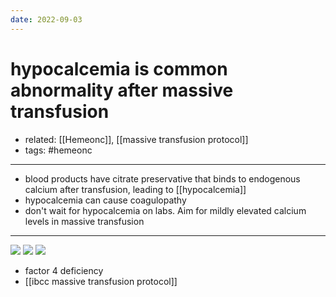 ```yaml
---
date: 2022-09-03
---
```


# hypocalcemia is common abnormality after massive transfusion

- related: [[Hemeonc]], [[massive transfusion protocol]]
- tags: #hemeonc
---

- blood products have citrate preservative that binds to endogenous calcium after transfusion, leading to [[hypocalcemia]]
- hypocalcemia can cause coagulopathy
- don't wait for hypocalcemia on labs. Aim for mildly elevated calcium levels in massive transfusion
---

![](https://photos.thisispiggy.com/file/wikiFiles/20220903101324.png)
![](https://photos.thisispiggy.com/file/wikiFiles/20220903101422.png)
![](https://photos.thisispiggy.com/file/wikiFiles/20220903101613.png)

- factor 4 deficiency
- [[ibcc massive transfusion protocol]]
